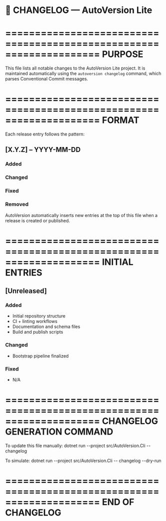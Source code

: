# 🧾 CHANGELOG — AutoVersion Lite

====================================================================
PURPOSE
====================================================================

This file lists all notable changes to the AutoVersion Lite project.
It is maintained automatically using the `autoversion changelog`
command, which parses Conventional Commit messages.

====================================================================
FORMAT
====================================================================

Each release entry follows the pattern:

## [X.Y.Z] – YYYY-MM-DD
### Added
### Changed
### Fixed
### Removed

AutoVersion automatically inserts new entries at the top of this file
when a release is created or published.

====================================================================
INITIAL ENTRIES
====================================================================

## [Unreleased]

### Added
- Initial repository structure
- CI + linting workflows
- Documentation and schema files
- Build and publish scripts

### Changed
- Bootstrap pipeline finalized

### Fixed
- N/A

====================================================================
CHANGELOG GENERATION COMMAND
====================================================================

To update this file manually:
    dotnet run --project src/AutoVersion.Cli -- changelog

To simulate:
    dotnet run --project src/AutoVersion.Cli -- changelog --dry-run

====================================================================
END OF CHANGELOG
====================================================================

